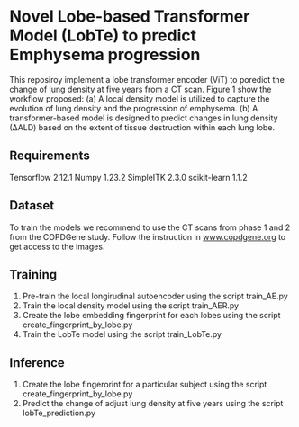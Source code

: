 # Novel Lobe-based Transformer Model (LobTe) to predict Emphysema progression
This reposiroy implement a lobe transformer encoder (ViT) to poredict the
change of lung density at five years from a CT scan. Figure 1 show the workflow
proposed: (a) A local density model is utilized to capture the evolution of lung
density and the progression of emphysema. (b) A transformer-based model is designed to predict changes in lung density (∆ALD) based on the extent of tissue destruction within each lung lobe.

## Requirements
Tensorflow 2.12.1
Numpy 1.23.2
SimpleITK 2.3.0
scikit-learn 1.1.2

## Dataset
To train the models we recommend to use the CT scans from phase 1 and 2 from
the COPDGene study. Follow the instruction in www.copdgene.org to get access to
the images.

## Training
1. Pre-train the local longirudinal autoencoder using the script
   train_AE.py
2. Train the local density model using the script train_AER.py
3. Create the lobe embedding fingerprint for each lobes using the script
   create_fingerprint_by_lobe.py
4. Train the LobTe model using the script train_LobTe.py

## Inference
1. Create the lobe fingerorint for a particular subject using the script
   create_fingerprint_by_lobe.py
2. Predict the change of adjust lung density at five years using the script
   lobTe_prediction.py
